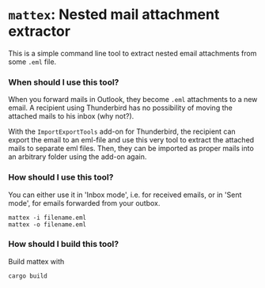 # `mattex`: Nested mail attachment extractor

This is a simple command line tool to extract nested email attachments from some `.eml` file.

### When should I use this tool?

When you forward mails in Outlook, they become `.eml` attachments to a new email. A recipient using Thunderbird has no possibility of moving the attached mails to his inbox (why not?).

With the `ImportExportTools` add-on for Thunderbird, the recipient can export the email to an eml-file and use this very tool to extract the attached mails to separate eml files. Then, they can be imported as proper mails into an arbitrary folder using the add-on again.

### How should I use this tool?

You can either use it in 'Inbox mode', i.e. for received emails, or in 'Sent mode', for emails forwarded from your outbox.

```
mattex -i filename.eml
mattex -o filename.eml
```

### How should I build this tool?

Build mattex with 

```
cargo build
```
